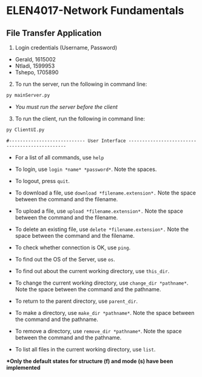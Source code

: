 # ELEN4017-Network Fundamentals
## File Transfer Application

1. Login credentials (Username, Password)
  * Gerald, 1615002
  * Ntladi, 1599953
  * Tshepo, 1705890

2. To run the server, run the following in command line: 
``` cmd
py mainServer.py
```
  * _You must run the server before the client_

3. To run the client, run the following in command line:
``` cmd
py ClientUI.py
```
    #---------------------------- User Interface -----------------------------------------------

  * For a list of all commands, use `help`

  * To login, use `login *name* *password*`. Note the spaces.

  * To logout, press `quit`.

  * To download a file, use `download *filename.extension*.` Note the space between the command and the filename. 

  * To upload a file, use `upload *filename.extension*.` Note the space between the command and the filename.

  * To delete an existing file, use `delete *filename.extension*.` Note the space between the command and the filename.

  * To check whether connection is OK, use `ping`.

  * To find out the OS of the Server, use `os`.

  * To find out about the current working directory, use `this_dir`.

  * To change the current working directory, use `change_dir *pathname*`. Note the space between the command and the pathname.

  * To return to the parent directory, use `parent_dir`.

  * To make a directory, use `make_dir *pathname*`. Note the space between the command and the pathname.

  * To remove a directory, use `remove_dir *pathname*`. Note the space between the command and the pathname.

  * To list all files in the current working directory, use `list`.

  __*Only the default states for structure (f) and mode (s) have been implemented__